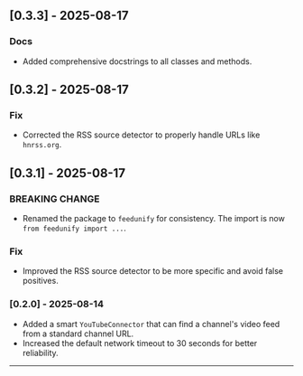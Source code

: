 ## [0.3.3] - 2025-08-17

### Docs
- Added comprehensive docstrings to all classes and methods.

## [0.3.2] - 2025-08-17

### Fix
- Corrected the RSS source detector to properly handle URLs like `hnrss.org`.

## [0.3.1] - 2025-08-17

### BREAKING CHANGE
- Renamed the package to `feedunify` for consistency. The import is now `from feedunify import ...`.

### Fix
- Improved the RSS source detector to be more specific and avoid false positives.

### [0.2.0] - 2025-08-14
* Added a smart `YouTubeConnector` that can find a channel's video feed from a standard channel URL.
* Increased the default network timeout to 30 seconds for better reliability.

---